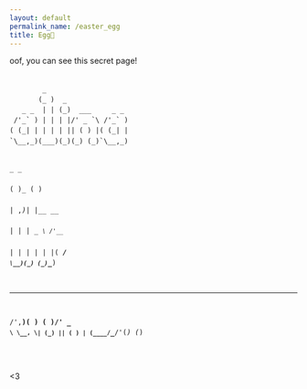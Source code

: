 ```yaml
---
layout: default
permalink_name: /easter_egg
title: Egg🥚
---
```


oof, you can see this secret page!

<div class="language-plaintext highlighter-rouge"><div class="highlight"><pre class="highlight" style="line-height: 1.3em;"><code> 
        _                    
       (_ )  _               
   _ _  | | (_)  ___     _ _ 
 /'_` ) | | | |/' _ `\ /'_` )
( (_| | | | | || ( ) |( (_| |
`\__,_)(___)(_)(_) (_)`\__,_)
                                 
 _    _            
( )_ ( )           
| ,_)| |__     __  
| |  |  _ `\ /'__`\
| |_ | | | |(  ___/
`\__)(_) (_)`\____)
                   
  ___  _   _   ___  
/',__)( ) ( )/' _ `\
\__, \| (_) || ( ) |
(____/`\___/'(_) (_)
                    
                    
</code></pre></div></div>

<3